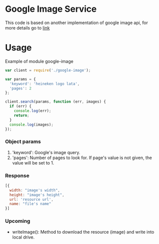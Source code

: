 # Google Image Service

This code is based on another implementation of google image api,
 for more details go to [link](https://github.com/vdemedes/node-google-images)

# Usage

<p>Example of module google-image</p>

```js
var client = require('./google-image');

var params = {
  'keyword': 'heineken logo lata',
  'pages': 2
};

client.search(params, function (err, images) {
  if (err) {
    console.log(err);
    return;
  }
  console.log(images);
});
```

### Object params

1. 'keyword': Google's image query.
2. 'pages': Number of pages to look for. If page's value is not given, the value will be set to 1.

### Response
```js
[{
  width: "image's width",
  height: "image's height",
  url: 'resource url',
  name: "file's name"
}]
```

### Upcoming

* writeImage(): Method to download the resource (image) and write into local drive.
